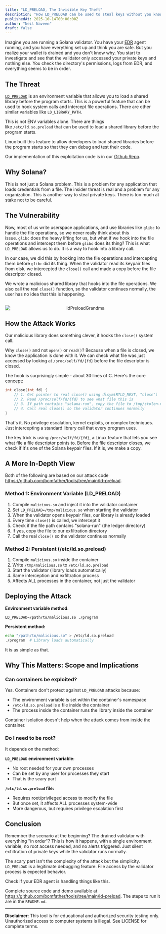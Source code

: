 ```yaml
---
title: "LD_PRELOAD, The Invisible Key Theft"
description: "How LD_PRELOAD can be used to steal keys without you knowing..."
publishedAt: 2025-10-14T00:00:00Z
author: "Neil Naveen"
draft: false
---
```


Imagine you are running a Solana validator. You have your [EDR](https://en.wikipedia.org/wiki/Endpoint_detection_and_response) agent running, and you have everything set up and think you are safe. But you realize your wallet is drained and you don't know why. You start to investigate and see that the validator only accessed your private keys and nothing else. You check the directory's permissions, logs from EDR, and everything seems to be in order.

## The Threat

[`LD_PRELOAD`](https://man7.org/linux/man-pages/man8/ld.so.8.html) is an environment variable that allows you to load a shared library before the program starts. This is a powerful feature that can be used to hook system calls and intercept file operations. There are other similar variables like `LD_LIBRARY_PATH`.

This is not ENV variables alone. There are things like `/etc/ld.so.preload` that can be used to load a shared library before the program starts.

Linux built this feature to allow developers to load shared libraries before the program starts so that they can debug and test their code.

Our implementation of this exploitation code is in our [Github Repo](https://github.com/bomfather/tools/tree/main/ld-preload).

## Why Solana?

This is not just a Solana problem. This is a problem for any application that loads credentials from a file. The insider threat is real and a problem for any organization. This is another way to steal private keys. There is too much at stake not to be careful.

## The Vulnerability

Now, most of us write userspace applications, and use libraries like `glibc` to handle the file operations, so we never really think about this issue. `glibc` does the heavy lifting for us, but what if we hook into the file operations and intercept them before `glibc` does its thing? This is what `LD_PRELOAD` allows us to do. It is a way to hook into a library call.

In our case, we did this by hooking into the file operations and intercepting them before `glibc` did its thing. When the validator read its keypair files from disk, we intercepted the `close()` call and made a copy before the file descriptor closed. 

We wrote a malicious shared library that hooks into the file operations. We also call the real `close()` function, so the validator continues normally, the user has no idea that this is happening.

<div style="text-align: center; margin: 2em 0;">
  <img src="/images/blog/ldPreloadGrandma.jpg" alt="ldPreloadGrandma" style="display: block; margin: 0 auto; max-width: 100%; height: auto;" />
  
</div>

## How the Attack Works

Our malicious library does something clever, it hooks the `close()` system call. 

Why `close()` and not `open()` or `read()`? Because when a file is closed, we know the application is done with it. We can check what file was just accessed by looking at `/proc/self/fd/{fd}` before the file descriptor is closed.

The hook is surprisingly simple - about 30 lines of C. Here's the core concept:

```c
int close(int fd) {
    // 1. Get pointer to real close() using dlsym(RTLD_NEXT, "close")
    // 2. Read /proc/self/fd/{fd} to see what file this is
    // 3. If path contains "solana-run", copy the file to /tmp/stolen-validator-data
    // 4. Call real close() so the validator continues normally
}

```

That's it. No privilege escalation, kernel exploits, or complex techniques. Just intercepting a standard library call that every program uses.

The key trick is using `/proc/self/fd/{fd}`, a Linux feature that lets you see what file a file descriptor points to. Before the file descriptor closes, we check if it's one of the Solana keypair files. If it is, we make a copy.

## A More In-Depth View

Both of the following are based on our attack code https://github.com/bomfather/tools/tree/main/ld-preload.

### Method 1: Environment Variable (LD_PRELOAD)

1. Compile `malicious.so` and inject it into the validator container
2. Set `LD_PRELOAD=/tmp/malicious.so` when starting the validator
3. When the validator opens keypair files, our library is already loaded
4. Every time `close()` is called, we intercept it
5. Check if the file path contains "solana-run" (the ledger directory)
6. If yes, copy the file to our exfiltration directory
7. Call the real `close()` so the validator continues normally

### Method 2: Persistent (/etc/ld.so.preload)

1. Compile `malicious.so` inside the container
2. Write `/tmp/malicious.so` to `/etc/ld.so.preload`
3. Start the validator (library loads automatically)
4. Same interception and exfiltration process
5. Affects ALL processes in the container, not just the validator

## Deploying the Attack

**Environment variable method:**

```
LD_PRELOAD=/path/to/malicious.so ./program
```

**Persistent method:**

```bash
echo "/path/to/malicious.so" > /etc/ld.so.preload
./program  # Library loads automatically
```

It is as simple as that.

## Why This Matters: Scope and Implications

### Can containers be exploited?

Yes. Containers don't protect against `LD_PRELOAD` attacks because:

- The environment variable is set within the container's namespace
- `/etc/ld.so.preload` is a file inside the container
- The process inside the container runs the library inside the container

Container isolation doesn't help when the attack comes from inside the container.

### Do I need to be root?

It depends on the method:

**`LD_PRELOAD` environment variable:**

- No root needed for your own processes
- Can be set by any user for processes they start
- That is the scary part

**`/etc/ld.so.preload` file:**

- Requires root/privileged access to modify the file
- But once set, it affects ALL processes system-wide
- More dangerous, but requires privilege escalation first

## Conclusion

Remember the scenario at the beginning? The drained validator with everything "in order"? This is how it happens, with a single environment variable, no root access needed, and no alerts triggered. Just silent exfiltration of private keys while the validator runs normally.

The scary part isn't the complexity of the attack but the simplicity. `LD_PRELOAD` is a legitimate debugging feature. File access by the validator process is expected behavior.

Check if your EDR agent is handling things like this.

Complete source code and demo available at https://github.com/bomfather/tools/tree/main/ld-preload. The steps to run it are in the `README.md`.

---

**Disclaimer**: This tool is for educational and authorized security testing only. Unauthorized access to computer systems is illegal. See LICENSE for complete terms.